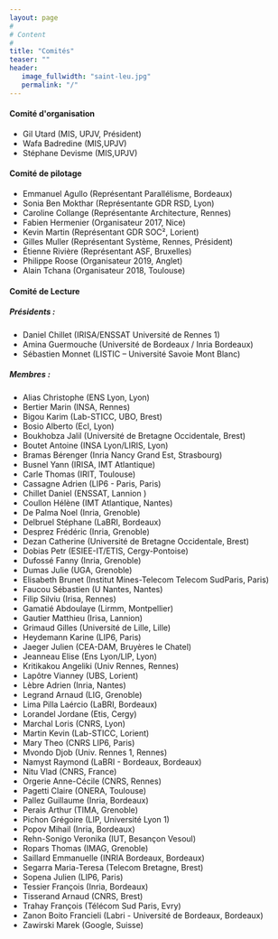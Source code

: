 ```yaml
---
layout: page
#
# Content
#
title: "Comités"
teaser: ""
header:
   image_fullwidth: "saint-leu.jpg"
   permalink: "/"
---
```



#### Comité d'organisation 
 + Gil Utard (MIS, UPJV, Président)
 + Wafa Badredine (MIS,UPJV)
 + Stéphane Devisme (MIS,UPJV)

#### Comité de pilotage
 + Emmanuel Agullo (Représentant Parallélisme, Bordeaux)
 + Sonia Ben Mokthar (Représentante GDR RSD, Lyon)
 + Caroline Collange (Représentante Architecture, Rennes)
 + Fabien Hermenier (Organisateur 2017, Nice)
 + Kevin Martin (Représentant GDR SOC², Lorient)
 + Gilles Muller (Représentant Système, Rennes, Président)
 + Étienne Rivière (Représentant ASF, Bruxelles)
 + Philippe Roose (Organisateur 2019, Anglet)
 + Alain Tchana (Organisateur 2018, Toulouse)

#### Comité de Lecture

##### Présidents : 
 + Daniel Chillet (IRISA/ENSSAT Université de Rennes 1) 
 + Amina Guermouche (Université de Bordeaux / Inria Bordeaux)
 + Sébastien Monnet (LISTIC – Université Savoie Mont Blanc)

##### Membres :
+ Alias Christophe (ENS Lyon, Lyon)
+ Bertier Marin (INSA, Rennes)
+ Bigou Karim (Lab-STICC, UBO, Brest)
+ Bosio Alberto (Ecl, Lyon)
+ Boukhobza Jalil (Université de Bretagne Occidentale, Brest)
+ Boutet Antoine (INSA Lyon/LIRIS, Lyon)
+ Bramas Bérenger (Inria Nancy Grand Est, Strasbourg)
+ Busnel Yann (IRISA, IMT Atlantique)
+ Carle Thomas (IRIT, Toulouse)
+ Cassagne Adrien (LIP6 - Paris, Paris)
+ Chillet Daniel (ENSSAT, Lannion )
+ Coullon Hélène (IMT Atlantique, Nantes)
+ De Palma Noel (Inria, Grenoble)
+ Delbruel Stéphane (LaBRI, Bordeaux)
+ Desprez Frédéric (Inria, Grenoble)
+ Dezan Catherine (Université de Bretagne Occidentale, Brest)
+ Dobias Petr (ESIEE-IT/ETIS, Cergy-Pontoise)
+ Dufossé Fanny (Inria, Grenoble)
+ Dumas Julie (UGA, Grenoble)
+ Elisabeth Brunet (Institut Mines-Telecom Telecom SudParis, Paris)
+ Faucou Sébastien (U Nantes, Nantes)
+ Filip Silviu (Irisa, Rennes)
+ Gamatié Abdoulaye (Lirmm, Montpellier)
+ Gautier Matthieu (Irisa, Lannion)
+ Grimaud Gilles (Université de Lille, Lille)
+ Heydemann Karine (LIP6, Paris)
+ Jaeger Julien (CEA-DAM, Bruyères le Chatel)
+ Jeanneau Elise (Ens Lyon/LIP, Lyon)
+ Kritikakou Angeliki (Univ Rennes, Rennes)
+ Lapôtre Vianney (UBS, Lorient)
+ Lèbre Adrien (Inria, Nantes)
+ Legrand Arnaud (LIG, Grenoble)
+ Lima Pilla Laércio (LaBRI, Bordeaux)
+ Lorandel Jordane (Etis, Cergy)
+ Marchal Loris (CNRS, Lyon)
+ Martin Kevin (Lab-STICC, Lorient)
+ Mary Theo (CNRS LIP6, Paris)
+ Mvondo Djob (Univ. Rennes 1, Rennes)
+ Namyst Raymond (LaBRI - Bordeaux, Bordeaux)
+ Nitu Vlad (CNRS, France)
+ Orgerie Anne-Cécile (CNRS, Rennes)
+ Pagetti Claire (ONERA, Toulouse)
+ Pallez Guillaume (Inria, Bordeaux)
+ Perais Arthur (TIMA, Grenoble)
+ Pichon Grégoire (LIP, Université Lyon 1)
+ Popov Mihail (Inria, Bordeaux)
+ Rehn-Sonigo Veronika (IUT, Besançon Vesoul)
+ Ropars Thomas (IMAG, Grenoble)
+ Saillard Emmanuelle (INRIA Bordeaux, Bordeaux)
+ Segarra Maria-Teresa (Telecom Bretagne, Brest)
+ Sopena Julien (LIP6, Paris)
+ Tessier François (Inria, Bordeaux)
+ Tisserand Arnaud (CNRS, Brest)
+ Trahay François (Télécom Sud Paris, Evry)
+ Zanon Boito Francieli (Labri - Université de  Bordeaux, Bordeaux)
+ Zawirski Marek (Google, Suisse)



